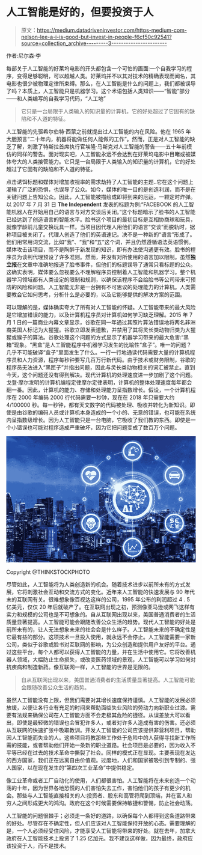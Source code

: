 # 人工智能是好的，但要投资于人

> 原文：<https://medium.datadriveninvestor.com/https-medium-com-nelson-lee-a-i-is-good-but-invest-in-people-f6cf50c92541?source=collection_archive---------3----------------------->

作者:尼尔森·李

每部关于人工智能的好莱坞电影的开头都包含一个可怕的画面:一个自我学习的程序，变得足够聪明，可以超越人类。好莱坞并不以其对技术的精确表现而闻名，其电影也很少被物理定律所束缚。那么，在人工智能是什么的问题上，我们都被误导了吗？本质上，人工智能只是机器学习。这个术语包括人类知识——“智能”部分——和人类编写的自我学习代码，“人工地”

> 它只是一台局限于人类输入的知识量的计算机，它的好处超过了它固有的缺陷和不人道的特征。

人工智能的先驱希尔伯特·西蒙之前就提出过人工智能的内在风险。他在 1965 年大胆预言“二十年内，机器将能做任何人能做的工作”。然而，正是对人工智能的缺乏了解，刺激了特斯拉首席执行官埃隆·马斯克对人工智能的警告——五十年前模仿的同样的警告。面对现实吧，人工智能永远不会达到在好莱坞电影中目睹或被媒体夸大的人类接管能力。它只是一台局限于人类输入的知识量的计算机，它的好处超过了它固有的缺陷和不人道的特征。

点击诱饵标题和媒体对增加收视率的需求劫持了人工智能的主题..它在这个问题上灌输了广泛的恐惧，也误导了公众。如今，媒体的唯一目的是创造利润，而不是在关键问题上告知公众。因此，人工智能被描绘成即将到来的厄运，一颗定时炸弹。以 2017 年 7 月 31 日 **The Independent** 发表的标题为例:“FACEBOOK 的人工智能机器人在开始用自己的语言与对方交谈后关闭。”这个标题暗示了脸书的人工智能已经达到了创造语言的智能水平。脸书这个项目的最初目标是互相协商球和玩具，就像学龄前儿童交换玩具一样。当项目因代理人用他们的语言“交谈”而脱轨时，据称项目被关闭了。代理人创造了他们的英语速记。决不是一种新的“语言”形成了。他们用常用词交流，比如“我”、“我”和“五”这个词，并且仍然遵循语法英语惯例。媒体攻击该项目，而不是陶醉于新发现的知识，即有办法使沟通更有效。脸书的程序员为谈判代理预设了许多准则。然而，并没有对所使用的语言加以限制。虽然**独立报**在文章中准确地报道了脸书事件，但他们的标题误导了通常只看标题的公众。这确实表明，媒体要么忽视要么不理解程序员控制着人工智能和机器学习。整个机器学习领域都有人类设定的限制和规则，以确保该程序不会给脸书等公司带来可预防的风险和问题。人工智能无非是一台拥有不可思议的处理能力的计算机。人类需要教会它如何思考，分析什么是必要的，以及它能够提供的解决方案的范围。

可以理解的是，媒体确实夸大了所有对人工智能的怀疑。人工智能带来的最大风险是它增加错误的能力，以及计算机程序员对计算机如何学习缺乏理解。2015 年 7 月 1 日的一篇商业内幕文章显示，谷歌在同一年通过其照片算法错误地将两名非洲裔美国人标记为大猩猩。谷歌立即发表道歉，并禁用了其将灵长类动物归类为大猩猩或猴子的算法。谷歌处理这个问题的方式显示了机器学习带来的最大危害:“黑箱”现象。“黑盒”是人工智能程序中机器学习发生的比喻性“盒子”。唯一的问题？几乎不可能破译“盒子”里面发生了什么。一行一行地通读代码需要大量的计算机程序员和人力资源，程序每秒钟要写几百万行新代码。由于技术或财务限制，谷歌的程序员无法进入“黑匣子”并指出问题，因此与灵长类动物相关的词汇被禁止。直到今天，这个问题还没有得到解决。现代计算机的处理速度进一步加剧了这个问题。戈登·摩尔发明的计算机编程定律摩尔定律表明，计算机的整体处理速度每年都会翻一番。因此，计算机的能力、存储和处理能力呈指数增长。假设，一个计算机程序在 2000 年编码 2000 行代码需要一秒钟，现在在 2018 年只需要大约 4/100000 秒。每一秒钟，都有天文数字的代码被处理、吸收并转化为新知识。即使是由谷歌的编码人员或计算机本身造成的一个小的、无意的错误，也可能在系统内呈指数级增长。因为人工智能只是一台电脑，它吸收了我们教的东西。即使是一个小错误也可能对程序造成严重破坏，因为它把问题变成了数百万个问题。

![](img/0900e6a0c9cac38d23dabb8efc47ea37.png)

Copyright @THINKSTOCKPHOTO

尽管如此，人工智能将为人类创造新的机会。随着技术进步以前所未有的方式发展，它将刺激社会互动和交流方式的变化。近年来人工智能的快速发展与 90 年代末的互联网有关。很难想象像百视达这样的公司，1995 年公布的利润超过 4 . 5 亿美元，仅仅 20 年后就破产了。在互联网出现之初，预测像亚马逊或网飞这样有实力和规模的公司也是不可想象的。自从互联网出现以来，美国普通消费者的生活质量显著提高。人工智能可能会跟随改善公众生活的趋势。现代人工智能的好处是前所未有的，让人无法想象未来的社会会是什么样子。人工智能未来的不确定性是它最有益的部分。这项技术一旦投入使用，就永远不会停止。人工智能需要一家新公司，类似于谷歌或脸书对互联网的影响，为公众创造和提供用户友好的平台。通过这些平台，每个人都可以获得人工智能的力量，并在生活中使用它。它将改善机器人领域，大幅防止生命损失，或改变医药领域的景观，人工智能可以学习如何对抗疾病和制造新药。像互联网一样，人工智能的世界是无限的。

> 自从互联网出现以来，美国普通消费者的生活质量显著提高。人工智能可能会跟随改善公众生活的趋势。

虽然人工智能没有上限，但我们需要对其增长速度保持谨慎。人工智能的发展必须放缓，以便让各行业有充足的时间来帮助面临失业风险的劳动力向新职业过渡。需要有法规来确保公司在人工智能方面不会走极其危险的捷径。从误差放大可以看出，即使是最轻微的错误也会冒犯许多人，或者对许多人造成有害的伤害。还必须从互联网的快速扩张中吸取教训。开发人工智能的公司应该提供非营利项目，帮助因人工智能而失业的人。这些项目将教那些工作处于危险中的人获得寻找新工作所需的技能，或者帮助他们开始一条新的职业道路。社会项目是必要的，因为收入不平等已经在过去的技术革命中撕裂了社会。同样的模式正在显现。主要表现在发达的西方国家，我们正在远离自由价值观。过度地，人们和国家被吸引到专制的、强人国家，以在现在发生的“第四次工业革命”中提供稳定。

像工业革命或者工厂自动化的使用，人们都很害怕。人工智能将在未来创造一个动荡的十年，因为世界各地恐慌的人们害怕失去工作，害怕他们的孩子有更少的机会。那些与人工智能直接相关的人:投资者、股东和高管将爬到顶端，并在富人和穷人之间形成更大的鸿沟。政府在这个时候需要保持敏捷和警惕，防止社会动荡。

人工智能的问题很棘手；必须走一条好的道路，以确保每个人都得到这条道路带来的好处。尽管存在不确定性，但人们应该对人工智能保持开放的心态。需要理解的是，一个人必须经受住风险，才能享受人工智能将带来的好处。就在去年，加拿大政府在人工智能技术上投资了 1.25 亿加元。我不建议这样做，因为最终，政府应该投资于人，而不是技术。